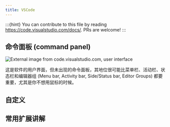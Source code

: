 ```yaml
---
title: VSCode
---
```



:::{hint} You can contribute to this file by reading <https://code.visualstudio.com/docs/>. PRs are welcome!
:::

## 命令面板 (command panel)

![External image from code.visualstudio.com, user interface](https://code.visualstudio.com/assets/docs/getstarted/userinterface/hero.png)

这是软件的用户界面，但未出现的命令面板，其地位很可能比菜单栏、活动栏、状态栏和编辑器组 (Menu bar, Activity bar, Side/Status bar, Editor Groups) 都要重要，尤其是你不想用鼠标的时候。

## 自定义

## 常用扩展讲解